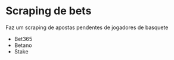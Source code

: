 # Scraping de bets

Faz um scraping de apostas pendentes de jogadores de basquete
- Bet365
- Betano
- Stake

